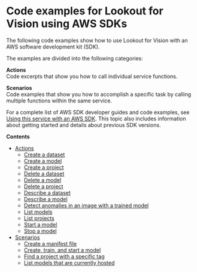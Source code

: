 # Code examples for Lookout for Vision using AWS SDKs<a name="service_code_examples"></a>

The following code examples show how to use Lookout for Vision with an AWS software development kit \(SDK\)\. 

The examples are divided into the following categories:

**Actions**  
Code excerpts that show you how to call individual service functions\.

**Scenarios**  
Code examples that show you how to accomplish a specific task by calling multiple functions within the same service\.

For a complete list of AWS SDK developer guides and code examples, see [Using this service with an AWS SDK](sdk-general-information-section.md)\. This topic also includes information about getting started and details about previous SDK versions\.

**Contents**
+ [Actions](service_code_examples_actions.md)
  + [Create a dataset](example_lookoutvision_CreateDataset_section.md)
  + [Create a model](example_lookoutvision_CreateModel_section.md)
  + [Create a project](example_lookoutvision_CreateProject_section.md)
  + [Delete a dataset](example_lookoutvision_DeleteDataset_section.md)
  + [Delete a model](example_lookoutvision_DeleteModel_section.md)
  + [Delete a project](example_lookoutvision_DeleteProject_section.md)
  + [Describe a dataset](example_lookoutvision_DescribeDataset_section.md)
  + [Describe a model](example_lookoutvision_DescribeModel_section.md)
  + [Detect anomalies in an image with a trained model](example_lookoutvision_DetectAnomalies_section.md)
  + [List models](example_lookoutvision_ListModels_section.md)
  + [List projects](example_lookoutvision_ListProjects_section.md)
  + [Start a model](example_lookoutvision_StartModel_section.md)
  + [Stop a model](example_lookoutvision_StopModel_section.md)
+ [Scenarios](service_code_examples_scenarios.md)
  + [Create a manifest file](example_lookoutvision_Scenario_CreateManifestFile_section.md)
  + [Create, train, and start a model](example_lookoutvision_Scenario_CreateTrainStartModel_section.md)
  + [Find a project with a specific tag](example_lookoutvision_Scenario_FindTagInProjects_section.md)
  + [List models that are currently hosted](example_lookoutvision_Scenario_ListHostedModels_section.md)